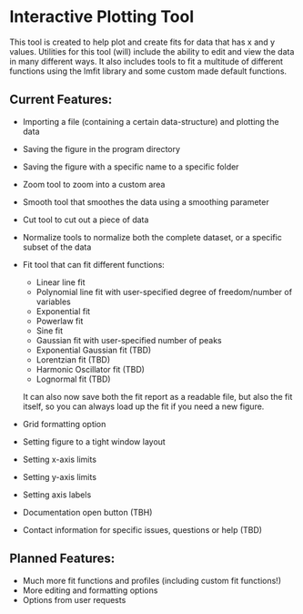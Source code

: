 # Interactive Plotting Tool
This tool is created to help plot and create fits for data that has x and y values. Utilities for this tool (will) include the ability to edit and view the data in many different ways. It also includes tools to fit a multitude of different functions using the lmfit library and some custom made default functions.

## Current Features:
- Importing a file (containing a certain data-structure) and plotting the data
- Saving the figure in the program directory
- Saving the figure with a specific name to a specific folder

- Zoom tool to zoom into a custom area
- Smooth tool that smoothes the data using a smoothing parameter
- Cut tool to cut out a piece of data
- Normalize tools to normalize both the complete dataset, or a specific subset of the data

- Fit tool that can fit different functions:
  - Linear line fit
  - Polynomial line fit with user-specified degree of freedom/number of variables
  - Exponential fit
  - Powerlaw fit
  - Sine fit
  - Gaussian fit with user-specified number of peaks
  - Exponential Gaussian fit (TBD)
  - Lorentzian fit (TBD)
  - Harmonic Oscillator fit (TBD)
  - Lognormal fit (TBD)
  
  It can also now save both the fit report as a readable file, but also the fit itself, so you can always load up the fit if you need a new figure.
 
- Grid formatting option
- Setting figure to a tight window layout
- Setting x-axis limits
- Setting y-axis limits
- Setting axis labels

- Documentation open button (TBH)
- Contact information for specific issues, questions or help (TBD)


## Planned Features:
  - Much more fit functions and profiles (including custom fit functions!)
  - More editing and formatting options
  - Options from user requests
